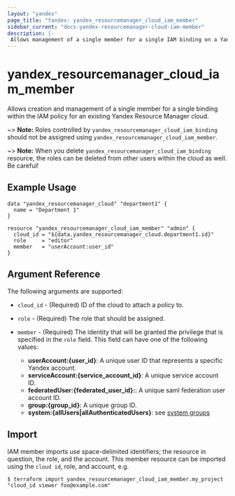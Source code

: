 ```yaml
---
layout: "yandex"
page_title: "Yandex: yandex_resourcemanager_cloud_iam_member"
sidebar_current: "docs-yandex-resourcemanager-cloud-iam-member"
description: |-
 Allows management of a single member for a single IAM binding on a Yandex Resource Manager cloud.
---
```


# yandex\_resourcemanager\_cloud\_iam\_member

Allows creation and management of a single member for a single binding within
the IAM policy for an existing Yandex Resource Manager cloud.

~> **Note:** Roles controlled by `yandex_resourcemanager_cloud_iam_binding`
   should not be assigned using `yandex_resourcemanager_cloud_iam_member`.

~> **Note:** When you delete `yandex_resourcemanager_cloud_iam_binding` resource,
   the roles can be deleted from other users within the cloud as well. Be careful!

## Example Usage

```hcl
data "yandex_resourcemanager_cloud" "department1" {
  name = "Department 1"
}

resource "yandex_resourcemanager_cloud_iam_member" "admin" {
  cloud_id = "${data.yandex_resourcemanager_cloud.department1.id}"
  role     = "editor"
  member   = "userAccount:user_id"
}
```

## Argument Reference

The following arguments are supported:

* `cloud_id` - (Required) ID of the cloud to attach a policy to.

* `role` - (Required) The role that should be assigned.

* `member` - (Required) The identity that will be granted the privilege that is specified in the `role` field.
  This field can have one of the following values:
  * **userAccount:{user_id}**: A unique user ID that represents a specific Yandex account.
  * **serviceAccount:{service_account_id}**: A unique service account ID.
  * **federatedUser:{federated_user_id}:**: A unique saml federation user account ID.
  * **group:{group_id}**: A unique group ID.
  * **system:{allUsers|allAuthenticatedUsers}**: see [system groups](https://cloud.yandex.com/docs/iam/concepts/access-control/system-group)

## Import

IAM member imports use space-delimited identifiers; the resource in question, the role, and the account.
This member resource can be imported using the `cloud id`, role, and account, e.g.

```
$ terraform import yandex_resourcemanager_cloud_iam_member.my_project "cloud_id viewer foo@example.com"
```
